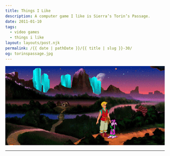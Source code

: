 ```yaml
---
title: Things I Like
description: A computer game I like is Sierra’s Torin’s Passage.
date: 2011-01-10
tags: 
  - video games
  - things i like
layout: layouts/post.njk
permalink: /{{ date | pathDate }}/{{ title | slug }}-30/
og: torinspassage.jpg
---
```


![a scene from the PC game Torin’s Passage](/img/torinspassage.jpg)

---
